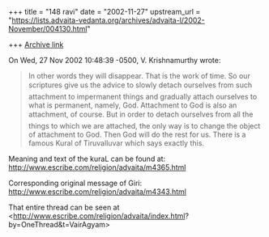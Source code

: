 +++
title = "148 ravi"
date = "2002-11-27"
upstream_url = "https://lists.advaita-vedanta.org/archives/advaita-l/2002-November/004130.html"

+++
[Archive link](https://lists.advaita-vedanta.org/archives/advaita-l/2002-November/004130.html)

On Wed, 27 Nov 2002 10:48:39 -0500, V. Krishnamurthy <profvk at YAHOO.COM>
wrote:

>In other words they will disappear. That is the work of time. So our
>scriptures give us the advice to slowly detach ourselves from such
>attachment to impermanent things and gradually attach ourselves to what is
>permanent, namely, God. Attachment to God is also an attachment, of
>course. But in order to detach ourselves from all the things to which we
>are attached, the only way is to change the object of attachment to God.
>Then God will do the rest for us. There is a famous Kural of Tiruvalluvar
>which says exactly this.

Meaning and text of the kuraL can be found at:
<http://www.escribe.com/religion/advaita/m4365.html>

Corresponding original message of Giri:
<http://www.escribe.com/religion/advaita/m4343.html>

That entire thread can be seen at
<http://www.escribe.com/religion/advaita/index.html?
by=OneThread&t=VairAgyam>

